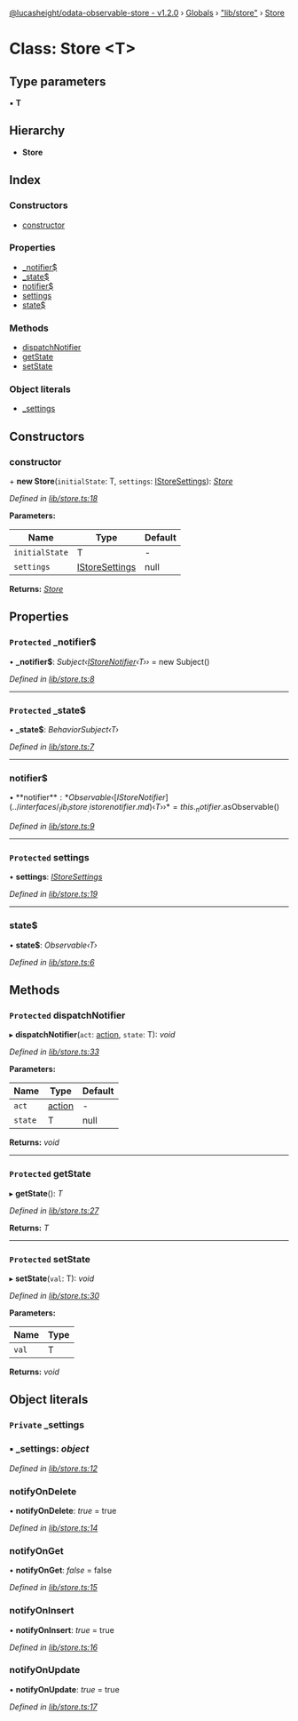 [@lucasheight/odata-observable-store - v1.2.0](../README.md) › [Globals](../globals.md) › ["lib/store"](../modules/_lib_store_.md) › [Store](_lib_store_.store.md)

# Class: Store <**T**>

## Type parameters

▪ **T**

## Hierarchy

* **Store**

## Index

### Constructors

* [constructor](_lib_store_.store.md#constructor)

### Properties

* [_notifier$](_lib_store_.store.md#protected-_notifier)
* [_state$](_lib_store_.store.md#protected-_state)
* [notifier$](_lib_store_.store.md#notifier)
* [settings](_lib_store_.store.md#protected-settings)
* [state$](_lib_store_.store.md#state)

### Methods

* [dispatchNotifier](_lib_store_.store.md#protected-dispatchnotifier)
* [getState](_lib_store_.store.md#protected-getstate)
* [setState](_lib_store_.store.md#protected-setstate)

### Object literals

* [_settings](_lib_store_.store.md#private-_settings)

## Constructors

###  constructor

\+ **new Store**(`initialState`: T, `settings`: [IStoreSettings](../interfaces/_lib_istore_.istoresettings.md)): *[Store](_lib_store_.store.md)*

*Defined in [lib/store.ts:18](https://github.com/lucasheight/odata-observable-store/blob/bc2359f4/projects/odata-observable-store/src/lib/store.ts#L18)*

**Parameters:**

Name | Type | Default |
------ | ------ | ------ |
`initialState` | T | - |
`settings` | [IStoreSettings](../interfaces/_lib_istore_.istoresettings.md) |  null |

**Returns:** *[Store](_lib_store_.store.md)*

## Properties

### `Protected` _notifier$

• **_notifier$**: *Subject‹[IStoreNotifier](../interfaces/_lib_istore_.istorenotifier.md)‹T››* =  new Subject()

*Defined in [lib/store.ts:8](https://github.com/lucasheight/odata-observable-store/blob/bc2359f4/projects/odata-observable-store/src/lib/store.ts#L8)*

___

### `Protected` _state$

• **_state$**: *BehaviorSubject‹T›*

*Defined in [lib/store.ts:7](https://github.com/lucasheight/odata-observable-store/blob/bc2359f4/projects/odata-observable-store/src/lib/store.ts#L7)*

___

###  notifier$

• **notifier$**: *Observable‹[IStoreNotifier](../interfaces/_lib_istore_.istorenotifier.md)‹T››* =  this._notifier$.asObservable()

*Defined in [lib/store.ts:9](https://github.com/lucasheight/odata-observable-store/blob/bc2359f4/projects/odata-observable-store/src/lib/store.ts#L9)*

___

### `Protected` settings

• **settings**: *[IStoreSettings](../interfaces/_lib_istore_.istoresettings.md)*

*Defined in [lib/store.ts:19](https://github.com/lucasheight/odata-observable-store/blob/bc2359f4/projects/odata-observable-store/src/lib/store.ts#L19)*

___

###  state$

• **state$**: *Observable‹T›*

*Defined in [lib/store.ts:6](https://github.com/lucasheight/odata-observable-store/blob/bc2359f4/projects/odata-observable-store/src/lib/store.ts#L6)*

## Methods

### `Protected` dispatchNotifier

▸ **dispatchNotifier**(`act`: [action](../modules/_lib_action_type_.md#action), `state`: T): *void*

*Defined in [lib/store.ts:33](https://github.com/lucasheight/odata-observable-store/blob/bc2359f4/projects/odata-observable-store/src/lib/store.ts#L33)*

**Parameters:**

Name | Type | Default |
------ | ------ | ------ |
`act` | [action](../modules/_lib_action_type_.md#action) | - |
`state` | T |  null |

**Returns:** *void*

___

### `Protected` getState

▸ **getState**(): *T*

*Defined in [lib/store.ts:27](https://github.com/lucasheight/odata-observable-store/blob/bc2359f4/projects/odata-observable-store/src/lib/store.ts#L27)*

**Returns:** *T*

___

### `Protected` setState

▸ **setState**(`val`: T): *void*

*Defined in [lib/store.ts:30](https://github.com/lucasheight/odata-observable-store/blob/bc2359f4/projects/odata-observable-store/src/lib/store.ts#L30)*

**Parameters:**

Name | Type |
------ | ------ |
`val` | T |

**Returns:** *void*

## Object literals

### `Private` _settings

### ▪ **_settings**: *object*

*Defined in [lib/store.ts:12](https://github.com/lucasheight/odata-observable-store/blob/bc2359f4/projects/odata-observable-store/src/lib/store.ts#L12)*

###  notifyOnDelete

• **notifyOnDelete**: *true* = true

*Defined in [lib/store.ts:14](https://github.com/lucasheight/odata-observable-store/blob/bc2359f4/projects/odata-observable-store/src/lib/store.ts#L14)*

###  notifyOnGet

• **notifyOnGet**: *false* = false

*Defined in [lib/store.ts:15](https://github.com/lucasheight/odata-observable-store/blob/bc2359f4/projects/odata-observable-store/src/lib/store.ts#L15)*

###  notifyOnInsert

• **notifyOnInsert**: *true* = true

*Defined in [lib/store.ts:16](https://github.com/lucasheight/odata-observable-store/blob/bc2359f4/projects/odata-observable-store/src/lib/store.ts#L16)*

###  notifyOnUpdate

• **notifyOnUpdate**: *true* = true

*Defined in [lib/store.ts:17](https://github.com/lucasheight/odata-observable-store/blob/bc2359f4/projects/odata-observable-store/src/lib/store.ts#L17)*
